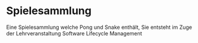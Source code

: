 # Spielesammlung
Eine Spielesammlung welche Pong und Snake enthält, Sie entsteht im Zuge der Lehrveranstaltung Software Lifecycle Management
